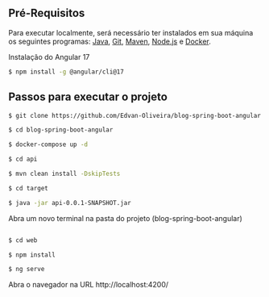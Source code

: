 ## Pré-Requisitos

Para executar localmente, será necessário ter instalados em sua máquina os seguintes programas: [Java](https://www.java.com/pt-BR/), [Git](https://git-scm.com/), [Maven](https://maven.apache.org/), [Node.js](https://nodejs.org/pt) e [Docker](https://www.docker.com/).

Instalação do Angular 17

```bash
$ npm install -g @angular/cli@17
```

## Passos para executar o projeto

```bash
$ git clone https://github.com/Edvan-Oliveira/blog-spring-boot-angular.git

$ cd blog-spring-boot-angular

$ docker-compose up -d

$ cd api

$ mvn clean install -DskipTests

$ cd target

$ java -jar api-0.0.1-SNAPSHOT.jar

```
Abra um novo terminal na pasta do projeto (blog-spring-boot-angular)

```bash

$ cd web

$ npm install

$ ng serve

```

Abra o navegador na URL http://localhost:4200/